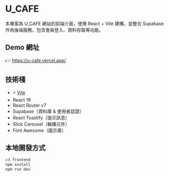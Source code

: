 # U_CAFE 

本專案為 U_CAFE 網站的前端介面，使用 React + Vite 建構，並整合 Supabase 作為後端服務，包含會員登入、資料存取等功能。

##  Demo 網址

👉 https://u-cafe.vercel.app/

## 技術棧

- ⚡ [Vite](https://vitejs.dev/)
-  React 19
-  React Router v7
-  Supabase（資料庫 & 使用者認證）
-  React Toastify（提示訊息）
-  Slick Carousel（輪播元件）
-  Font Awesome（圖示庫）

## 本地開發方式
```bash
cd frontend
npm install
npm run dev

